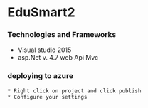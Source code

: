 # EduSmart2



### Technologies and Frameworks

* Visual studio 2015
* asp.Net v. 4.7 web Api Mvc

### deploying to azure


```
* Right click on project and click publish
* Configure your settings

```
